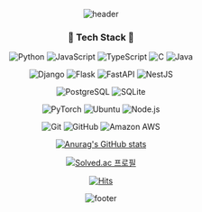 <div align="center">

  ![header](https://capsule-render.vercel.app/api?type=waving&color=timeGradient&height=250&section=header&text=Hanjoo%20Kim&fontSize=60)
  
  ### 🔧 Tech Stack 🔨
  ![Python](https://img.shields.io/badge/Python-3776AB?style=flat&logo=Python&logoColor=white)
  ![JavaScript](https://img.shields.io/badge/JavaScript-F7DF1E?style=flat&logo=JavaScript&logoColor=white)
  ![TypeScript](https://img.shields.io/badge/TypeScript-3178C6?style=flat&logo=TypeScript&logoColor=white)
  ![C](https://img.shields.io/badge/C-A8B9CC?style=flat&logo=C&logoColor=white)
  ![Java](https://img.shields.io/badge/Java-3776AB?style=flat&logo=Java&logoColor=white)
  
  ![Django](https://img.shields.io/badge/Django-092E20?style=flat&logo=Django&logoColor=white)
  ![Flask](https://img.shields.io/badge/Flask-000000?style=flat&logo=Flask&logoColor=white)
  ![FastAPI](https://img.shields.io/badge/FastAPI-009688?style=flat&logo=FastAPI&logoColor=white)
  ![NestJS](https://img.shields.io/badge/NestJS-E0234E?style=flat&logo=NestJS&logoColor=white)
  
  ![PostgreSQL](https://img.shields.io/badge/PostgreSQL-4169E1?style=flat&logo=PostgreSQL&logoColor=white)
  ![SQLite](https://img.shields.io/badge/SQLite-003B57?style=flat&logo=SQLite&logoColor=white)
    
  ![PyTorch](https://img.shields.io/badge/PyTorch-EE4C2C?style=flat&logo=PyTorch&logoColor=white)
  ![Ubuntu](https://img.shields.io/badge/Ubuntu-E95420?style=flat&logo=Ubuntu&logoColor=white)
  ![Node.js](https://img.shields.io/badge/Node.js-339933?style=flat&logo=Node.js&logoColor=white)
  
  ![Git](https://img.shields.io/badge/Git-F05032?style=flat&logo=Git&logoColor=white)
  ![GitHub](https://img.shields.io/badge/GitHub-181717?style=flat&logo=GitHub&logoColor=white)
  ![Amazon AWS](https://img.shields.io/badge/Amazon%20AWS-232F3E?style=flat&logo=AmazonAWS&logoColor=white)

  

  [![Anurag's GitHub stats](https://github-readme-stats.vercel.app/api?username=hanjoo0211)](https://github-readme-stats.vercel.app/api?username=hanjoo0211)
  
  [![Solved.ac 프로필](http://mazassumnida.wtf/api/generate_badge?boj=hank0211)](https://solved.ac/hank0211)
  
  [![Hits](https://hits.seeyoufarm.com/api/count/incr/badge.svg?url=https%3A%2F%2Fgithub.com%2Fhanjoo0211&count_bg=%23000000&title_bg=%238F8E8E&icon=&icon_color=%23E7E7E7&title=hits&edge_flat=false)](https://hits.seeyoufarm.com)

  ![footer](https://capsule-render.vercel.app/api?type=waving&color=timeGradient&height=150&section=footer&text=&fontSize=60)

</div>

